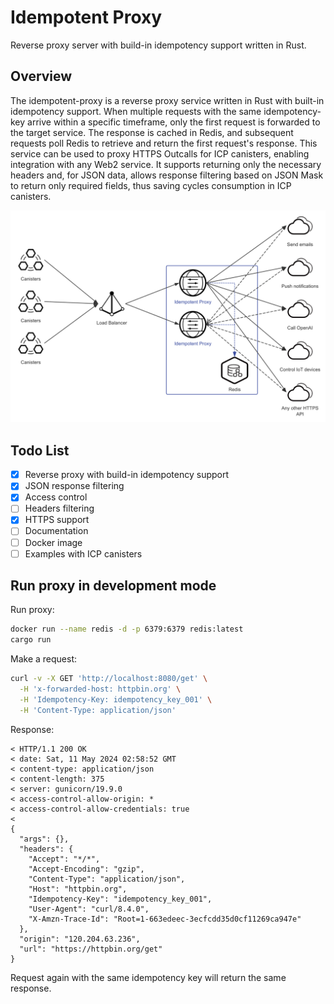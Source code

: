 # Idempotent Proxy
Reverse proxy server with build-in idempotency support written in Rust.

## Overview

The idempotent-proxy is a reverse proxy service written in Rust with built-in idempotency support.
When multiple requests with the same idempotency-key arrive within a specific timeframe, only the first request is forwarded to the target service. The response is cached in Redis, and subsequent requests poll Redis to retrieve and return the first request's response.
This service can be used to proxy HTTPS Outcalls for ICP canisters, enabling integration with any Web2 service. It supports returning only the necessary headers and, for JSON data, allows response filtering based on JSON Mask to return only required fields, thus saving cycles consumption in ICP canisters.

![Idempotent Proxy](./idempotent-proxy.png)

## Todo List
- [x] Reverse proxy with build-in idempotency support
- [x] JSON response filtering
- [x] Access control
- [ ] Headers filtering
- [x] HTTPS support
- [ ] Documentation
- [ ] Docker image
- [ ] Examples with ICP canisters

## Run proxy in development mode

Run proxy:
```bash
docker run --name redis -d -p 6379:6379 redis:latest
cargo run
```

Make a request:
```bash
curl -v -X GET 'http://localhost:8080/get' \
  -H 'x-forwarded-host: httpbin.org' \
  -H 'Idempotency-Key: idempotency_key_001' \
  -H 'Content-Type: application/json'
```

Response:
```text
< HTTP/1.1 200 OK
< date: Sat, 11 May 2024 02:58:52 GMT
< content-type: application/json
< content-length: 375
< server: gunicorn/19.9.0
< access-control-allow-origin: *
< access-control-allow-credentials: true
<
{
  "args": {},
  "headers": {
    "Accept": "*/*",
    "Accept-Encoding": "gzip",
    "Content-Type": "application/json",
    "Host": "httpbin.org",
    "Idempotency-Key": "idempotency_key_001",
    "User-Agent": "curl/8.4.0",
    "X-Amzn-Trace-Id": "Root=1-663edeec-3ecfcdd35d0cf11269ca947e"
  },
  "origin": "120.204.63.236",
  "url": "https://httpbin.org/get"
}
```

Request again with the same idempotency key will return the same response.